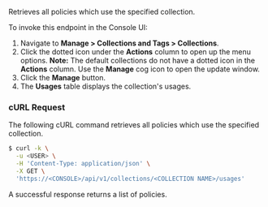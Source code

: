 Retrieves all policies which use the specified collection.

To invoke this endpoint in the Console UI:

1. Navigate to **Manage > Collections and Tags > Collections**.
2. Click the dotted icon under the **Actions** column to open up the menu options. **Note:** The default collections do not have a dotted icon in the **Actions** column. Use the **Manage** cog icon to open the update window.
3. Click the **Manage** button. 
4. The **Usages** table displays the collection's usages.

### cURL Request

The following cURL command retrieves all policies which use the specified collection.

```bash
$ curl -k \
  -u <USER> \
  -H 'Content-Type: application/json' \
  -X GET \
  'https://<CONSOLE>/api/v1/collections/<COLLECTION NAME>/usages'
```

A successful response returns a list of policies.
